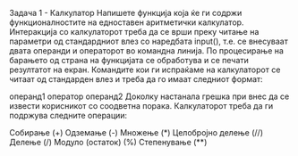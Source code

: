 Задача 1 - Калкулатор
Напишете функција која ќе ги содржи функционалностите на едноставен аритметички калкулатор. Интеракција со калкулаторот треба да се врши преку читање на параметри од стандардниот влез со наредбата input(), т.е. се внесуваат двата операнди и операторот во командна линија. По процесирање на барањето од страна на функцијата се обработува и се печати резултатот на екран. Командите кои ги испраќаме на калкулаторот се читаат од стандарден влез и треба да го имаат следниот формат:

операнд1
оператор
операнд2
Доколку настанала грешка при внес да се извести корисникот со соодветна порака. Калкулаторот треба да ги подржува следните операции:

Собирање (+)
Одземање (-)
Множење (*)
Целобројно делење (//)
Делење (/)
Модуло (остаток) (%)
Степенување (**)